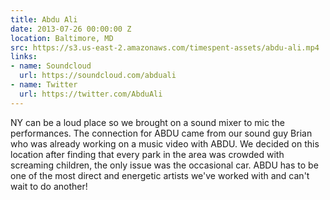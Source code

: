 ```yaml
---
title: Abdu Ali
date: 2013-07-26 00:00:00 Z
location: Baltimore, MD
src: https://s3.us-east-2.amazonaws.com/timespent-assets/abdu-ali.mp4
links:
- name: Soundcloud
  url: https://soundcloud.com/abduali
- name: Twitter
  url: https://twitter.com/AbduAli
---
```


NY can be a loud place so we brought on a sound mixer to mic the performances. The connection for ABDU came from our sound guy Brian who was already working on a music video with ABDU. We decided on this location after finding that every park in the area was crowded with screaming children, the only issue was the occasional car. ABDU has to be one of the most direct and energetic artists we've worked with and can't wait to do another!
